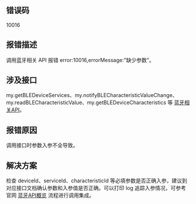## 错误码
10016

## 报错描述
调用蓝牙相关 API 报错 error:10016,errorMessage:"缺少参数"。

## 涉及接口
my.getBLEDeviceServices、my.notifyBLECharacteristicValueChange、my.readBLECharacteristicValue、my.getBLEDeviceCharacteristics 等 [蓝牙相关API](https://opendocs.alipay.com/mini/api/bluetooth-intro)。

## 报错原因
调用接口时参数入参不全导致。

## 解决方案
检查 deviceId、serviceId、characteristicId 等必填参数是否正确入参，建议到对应接口文档确认参数和入参值是否正确。可以打印 log 追踪入参情况，可参考官网 [蓝牙API概览](https://opendocs.alipay.com/mini/api/bluetooth-intro) 流程进行调用集成。
